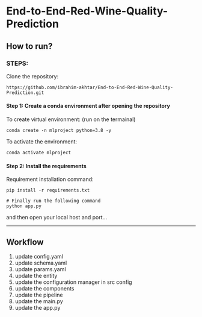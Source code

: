 # End-to-End-Red-Wine-Quality-Prediction

## How to run?

### STEPS:

Clone the repository:
```
https://github.com/ibrahim-akhtar/End-to-End-Red-Wine-Quality-Prediction.git 
```

#### Step 1: Create a conda environment after opening the repository
To create virtual environment: (run on the termainal)
```
conda create -n mlproject python=3.8 -y
```

To activate the environment:
```
conda activate mlproject
```

#### Step 2: Install the requirements
Requirement installation command:
```
pip install -r requirements.txt
```

```
# Finally run the following command
python app.py
```

and then open your local host and port...

---

## Workflow

1. update config.yaml
2. update schema.yaml
3. update params.yaml
4. update the entity
5. update the configuration manager in src config
6. update the components
7. update the pipeline
8. update the main.py
9. update the app.py
